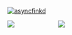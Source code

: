 
<p align="left"> <a href="https://github.com/ryo-ma/github-profile-trophy"><img src="https://github-profile-trophy.vercel.app/?username=ErenDub&theme=onedark&margin-w=15&margin-h=15&column=7" alt="asyncfinkd" /></a> </p>

<div style="display: flex">
<img src="https://github-readme-stats.vercel.app/api?username=ErenDub&show_icons=true&theme=tokyonight&count_private=true" style="margin-right: 50px"/>

<img src="https://github-readme-stats.vercel.app/api/top-langs/?username=ErenDub&layout=compact&theme=onedark&langs_count=15" style="margin-left: 50px"/>
<div>
